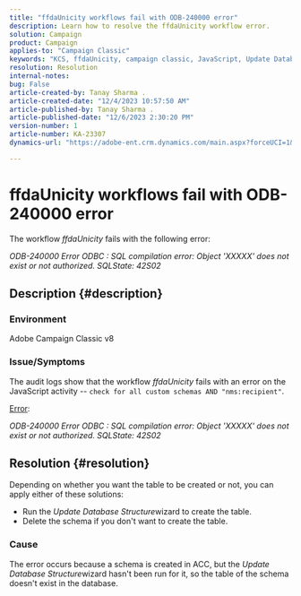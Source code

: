 ```yaml
---
title: "ffdaUnicity workflows fail with ODB-240000 error"
description: Learn how to resolve the ffdaUnicity workflow error.
solution: Campaign
product: Campaign
applies-to: "Campaign Classic"
keywords: "KCS, ffdaUnicity, campaign classic, JavaScript, Update Database Structure, schema"
resolution: Resolution
internal-notes: 
bug: False
article-created-by: Tanay Sharma .
article-created-date: "12/4/2023 10:57:50 AM"
article-published-by: Tanay Sharma .
article-published-date: "12/6/2023 2:30:20 PM"
version-number: 1
article-number: KA-23307
dynamics-url: "https://adobe-ent.crm.dynamics.com/main.aspx?forceUCI=1&pagetype=entityrecord&etn=knowledgearticle&id=c48183f0-9392-ee11-be37-6045bd0061cb"

---
```

# ffdaUnicity workflows fail with ODB-240000 error


The workflow *ffdaUnicity* fails with the following error:

*ODB-240000 Error ODBC : SQL compilation error: Object 'XXXXX' does not exist or not authorized. SQLState: 42S02*

## Description {#description}


### Environment

Adobe Campaign Classic v8

### Issue/Symptoms

The audit logs show that the workflow *ffdaUnicity* fails with an error on the JavaScript activity -- `check for all custom schemas AND "nms:recipient"`.

<u>Error</u>:

*ODB-240000 Error ODBC : SQL compilation error: Object 'XXXXX' does not exist or not authorized. SQLState: 42S02*


## Resolution {#resolution}


Depending on whether you want the table to be created or not, you can apply either of these solutions:

- Run the *Update Database Structure*wizard to create the table.
- Delete the schema if you don't want to create the table.


### Cause

The error occurs because a schema is created in ACC, but the *Update Database Structure*wizard hasn't been run for it, so the table of the schema doesn't exist in the database.
